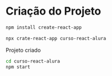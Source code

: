# Criação do Projeto

```bash
npm install create-react-app
```

```bash
npx crate-react-app curso-react-alura
```

Projeto criado

```bash
cd curso-react-alura
npm start
```